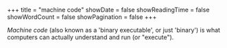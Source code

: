 +++
title = "machine code"
showDate = false
showReadingTime = false
showWordCount = false
showPagination = false
+++

_Machine code_ (also known as a 'binary executable', or just 'binary') is what computers can actually understand and run (or "execute").